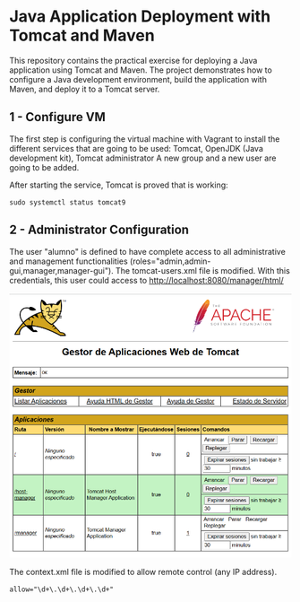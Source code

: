 # Java Application Deployment with Tomcat and Maven

This repository contains the practical exercise for deploying a Java application using Tomcat and Maven. The project demonstrates how to configure a Java development environment, build the application with Maven, and deploy it to a Tomcat server.

## 1 - Configure VM

The first step is configuring the virtual machine with Vagrant to install the different services that are going to be used: Tomcat, OpenJDK (Java development kit), Tomcat administrator
A new group and a new user are going to be added.

After starting the service, Tomcat is proved that is working:

```
sudo systemctl status tomcat9
```

## 2 - Administrator Configuration

The user "alumno" is defined to have complete access to all administrative and management functionalities (roles="admin,admin-gui,manager,manager-gui"). The tomcat-users.xml file is modified.
With this credentials, this user could access to <http://localhost:8080/manager/html/>

![Tomcat GUI](/files/img/tomcat-management-gui.PNG)

The context.xml file is modified to allow remote control (any IP address).

```
allow="\d+\.\d+\.\d+\.\d+"
```
